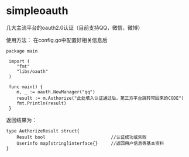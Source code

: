 # simpleoauth
几大主流平台的oauth2.0认证（目前支持QQ，微信，微博）

使用方法：
在config.go中配置好相关信息后

    package main

     import (
     	"fmt"
     	"libs/oauth"
     )

     func main() {
     	m, _ := oauth.NewManager("qq")
     	result := m.Authorize("此处填入认证通过后，第三方平台跳转带回来的CODE")
     	fmt.Println(result)
     }
     
返回结果为：

    type AuthorizeResult struct{
        Result bool                         //认证成功或失败
        Userinfo map[string]interface{}     //返回用户信息等基本资料
    }
